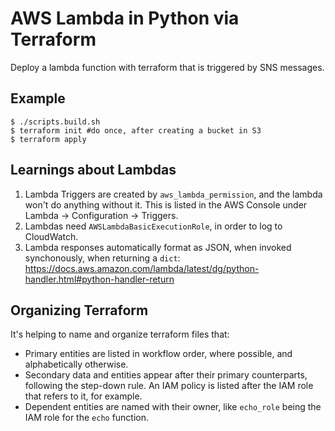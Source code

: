 # AWS Lambda in Python via Terraform

Deploy a lambda function with terraform that is triggered by SNS messages.


## Example

```shell
$ ./scripts.build.sh
$ terraform init #do once, after creating a bucket in S3
$ terraform apply
```


## Learnings about Lambdas

1. Lambda Triggers are created by `aws_lambda_permission`, and the lambda won't
   do anything without it.  This is listed in the AWS Console under Lambda ->
   Configuration -> Triggers.
1. Lambdas need `AWSLambdaBasicExecutionRole`, in order to log to CloudWatch.
1. Lambda responses automatically format as JSON, when invoked synchonously,
   when returning a `dict`:
   https://docs.aws.amazon.com/lambda/latest/dg/python-handler.html#python-handler-return


## Organizing Terraform

It's helping to name and organize terraform files that:

* Primary entities are listed in workflow order, where possible, and
  alphabetically otherwise.
* Secondary data and entities appear after their primary counterparts, following
  the step-down rule.  An IAM policy is listed after the IAM role that refers to
  it, for example.
* Dependent entities are named with their owner, like `echo_role` being the IAM
  role for the `echo` function.

